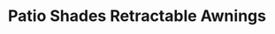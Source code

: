 ---
title: "Patio Shades Retractable Awnings"
url: /mclean/patio-shades-retractable-awnings/
shop: window blind
---
